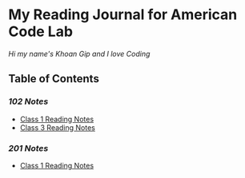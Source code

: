 # My Reading Journal for American Code Lab
*Hi my name's Khoan Gip and I love Coding*

## Table of Contents

### *102 Notes*

- [Class 1 Reading Notes](102/class1.md)
- [Class 3 Reading Notes](102/class3.md)


### *201 Notes*

- [Class 1 Reading Notes](201/class1.md)